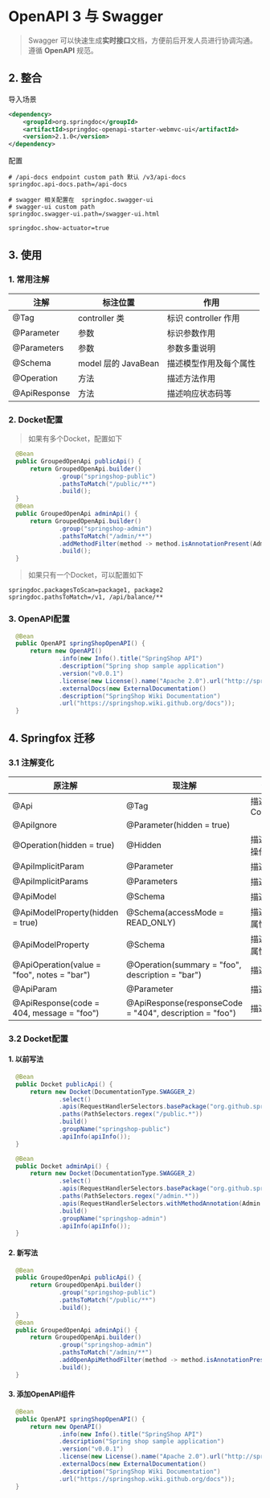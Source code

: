 # OpenAPI 3 与 Swagger
> Swagger 可以快速生成**实时接口**文档，方便前后开发人员进行协调沟通。遵循 **OpenAPI** 规范。


## 2. 整合
导入场景
```xml
<dependency>
    <groupId>org.springdoc</groupId>
    <artifactId>springdoc-openapi-starter-webmvc-ui</artifactId>
    <version>2.1.0</version>
</dependency>
```
配置
```properties
# /api-docs endpoint custom path 默认 /v3/api-docs
springdoc.api-docs.path=/api-docs

# swagger 相关配置在  springdoc.swagger-ui
# swagger-ui custom path
springdoc.swagger-ui.path=/swagger-ui.html

springdoc.show-actuator=true
```

<a name="uawt8"></a>
## 3. 使用
<a name="CrUpi"></a>
### 1. 常用注解
| 注解           | 标注位置              | 作用               |
|--------------|-------------------|------------------|
| @Tag         | controller 类      | 标识 controller 作用 |
| @Parameter   | 参数                | 标识参数作用           |
| @Parameters  | 参数                | 参数多重说明           |
| @Schema      | model 层的 JavaBean | 描述模型作用及每个属性      |
| @Operation   | 方法                | 描述方法作用           |
| @ApiResponse | 方法                | 描述响应状态码等         |



### 2. Docket配置
> 如果有多个Docket，配置如下

```java
  @Bean
  public GroupedOpenApi publicApi() {
      return GroupedOpenApi.builder()
              .group("springshop-public")
              .pathsToMatch("/public/**")
              .build();
  }
  @Bean
  public GroupedOpenApi adminApi() {
      return GroupedOpenApi.builder()
              .group("springshop-admin")
              .pathsToMatch("/admin/**")
              .addMethodFilter(method -> method.isAnnotationPresent(Admin.class))
              .build();
  }
```

> 如果只有一个Docket，可以配置如下

```properties
springdoc.packagesToScan=package1, package2
springdoc.pathsToMatch=/v1, /api/balance/**
```


### 3. OpenAPI配置
```java
  @Bean
  public OpenAPI springShopOpenAPI() {
      return new OpenAPI()
              .info(new Info().title("SpringShop API")
              .description("Spring shop sample application")
              .version("v0.0.1")
              .license(new License().name("Apache 2.0").url("http://springdoc.org")))
              .externalDocs(new ExternalDocumentation()
              .description("SpringShop Wiki Documentation")
              .url("https://springshop.wiki.github.org/docs"));
  }
```

## 4. Springfox 迁移

### 3.1 注解变化
| 原注解                                         | 现注解                                                     | 作用           |
|---------------------------------------------|---------------------------------------------------------|--------------|
| @Api                                        | @Tag                                                    | 描述Controller |
| @ApiIgnore                                  | @Parameter(hidden = true)                               |              |
| @Operation(hidden = true)                   | @Hidden                                                 | 描述忽略操作       |
| @ApiImplicitParam                           | @Parameter                                              | 描述参数         |
| @ApiImplicitParams                          | @Parameters                                             | 描述参数         |
| @ApiModel                                   | @Schema                                                 | 描述对象         |
| @ApiModelProperty(hidden = true)            | @Schema(accessMode = READ_ONLY)                         | 描述对象属性       |
| @ApiModelProperty                           | @Schema                                                 | 描述对象属性       |
| @ApiOperation(value = "foo", notes = "bar") | @Operation(summary = "foo", description = "bar")        | 描述方法         |
| @ApiParam                                   | @Parameter                                              | 描述参数         |
| @ApiResponse(code = 404, message = "foo")   | @ApiResponse(responseCode = "404", description = "foo") | 描述响应         |



### 3.2 Docket配置

#### 1. 以前写法
```java
  @Bean
  public Docket publicApi() {
      return new Docket(DocumentationType.SWAGGER_2)
              .select()
              .apis(RequestHandlerSelectors.basePackage("org.github.springshop.web.public"))
              .paths(PathSelectors.regex("/public.*"))
              .build()
              .groupName("springshop-public")
              .apiInfo(apiInfo());
  }

  @Bean
  public Docket adminApi() {
      return new Docket(DocumentationType.SWAGGER_2)
              .select()
              .apis(RequestHandlerSelectors.basePackage("org.github.springshop.web.admin"))
              .paths(PathSelectors.regex("/admin.*"))
              .apis(RequestHandlerSelectors.withMethodAnnotation(Admin.class))
              .build()
              .groupName("springshop-admin")
              .apiInfo(apiInfo());
  }
```

#### 2. 新写法
```java
  @Bean
  public GroupedOpenApi publicApi() {
      return GroupedOpenApi.builder()
              .group("springshop-public")
              .pathsToMatch("/public/**")
              .build();
  }
  @Bean
  public GroupedOpenApi adminApi() {
      return GroupedOpenApi.builder()
              .group("springshop-admin")
              .pathsToMatch("/admin/**")
              .addOpenApiMethodFilter(method -> method.isAnnotationPresent(Admin.class))
              .build();
  }
```

#### 3. 添加OpenAPI组件
```java
  @Bean
  public OpenAPI springShopOpenAPI() {
      return new OpenAPI()
              .info(new Info().title("SpringShop API")
              .description("Spring shop sample application")
              .version("v0.0.1")
              .license(new License().name("Apache 2.0").url("http://springdoc.org")))
              .externalDocs(new ExternalDocumentation()
              .description("SpringShop Wiki Documentation")
              .url("https://springshop.wiki.github.org/docs"));
  }
```
